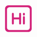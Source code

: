 <svg width="100" height="100" t="1694753018645" class="icon" viewBox="0 0 1024 1024" version="1.1" xmlns="http://www.w3.org/2000/svg" p-id="1903" width="100" height="100"><path d="M840.834 64.951c66.098 0 119.471 50.204 119.44 112.112V848.84c0 62.02-53.462 112.112-119.44 112.112H183.715c-66.096 0-119.44-50.205-119.44-112.14V177.063c0-62.02 53.463-112.112 119.44-112.112h657.12z m55.44 749.797v-603.62c0-45.367-39.67-82.177-88.851-82.177H217.126c-49.093 0-88.851 37.056-88.851 82.177v603.62c0 45.394 39.67 82.203 88.851 82.203h590.297c49.064 0 88.852-37.056 88.852-82.203zM366.275 474h164a8 8 0 0 0 8-8V348.951c0-17.673 14.327-32 32-32 17.674 0 32 14.327 32 32v328c0 17.673-14.326 32-32 32-17.673 0-32-14.327-32-32V546a8 8 0 0 0-8-8h-164a8 8 0 0 0-8 8v130.951c0 17.673-14.326 32-32 32-17.673 0-32-14.327-32-32v-328c0-17.673 14.327-32 32-32 17.674 0 32 14.327 32 32V466a8 8 0 0 0 8 8z m332-45.049c17.674 0 32 14.327 32 32v216c0 17.673-14.326 32-32 32-17.673 0-32-14.327-32-32v-216c0-17.673 14.327-32 32-32z m0-112c17.674 0 32 14.327 32 32v24c0 17.673-14.326 32-32 32-17.673 0-32-14.327-32-32v-24c0-17.673 14.327-32 32-32z" fill="#d4237a" p-id="1904"></path></svg>
